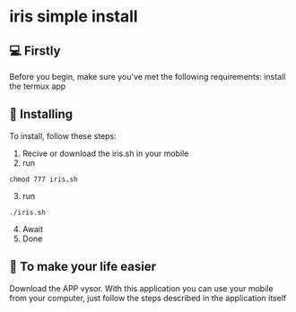 # iris simple install

## 💻 Firstly

Before you begin, make sure you've met the following requirements:
install the termux app

## 🚀 Installing

To install, follow these steps:

1. Recive or download the iris.sh in your mobile
2. run 
```
chmod 777 iris.sh
```
3. run
```
./iris.sh
```
4. Await
5. Done

## 🤝 To make your life easier

Download the APP vysor.
With this application you can use your mobile from your computer, just follow the steps described in the application itself
